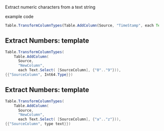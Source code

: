 Extract numeric characters from a text string

example code
```js
Table.TransformColumnTypes(Table.AddColumn(Source, "TimeStamp", each Text.Select( [Name], {"0".."9"})), {{"TimeStamp", Int64.Type}})
```

## Extract Numbers: template
```c#
Table.TransformColumnTypes(
    Table.AddColumn(
      Source,
      "NewColumn", 
      each Text.Select( [SourceColumn], {"0".."9"})),
{{"SourceColumn", Int64.Type}})
```

## Extract Numbers: template
```c#
Table.TransformColumnTypes(
    Table.AddColumn(
      Source,
      "NewColumn", 
      each Text.Select( [SourceColumn], {"a".."z"})),
{{"SourceColumn", type text}})
```
